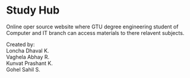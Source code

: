 # Study Hub

Online oper source website where GTU degree engineering student of Computer and IT branch can access materials to there relavent subjects.

Created by:<br> 
            Loncha Dhaval K.<br>
            Vaghela Abhay R.<br>
            Kunvat Prashant K.<br>
            Gohel Sahil S.<br>
